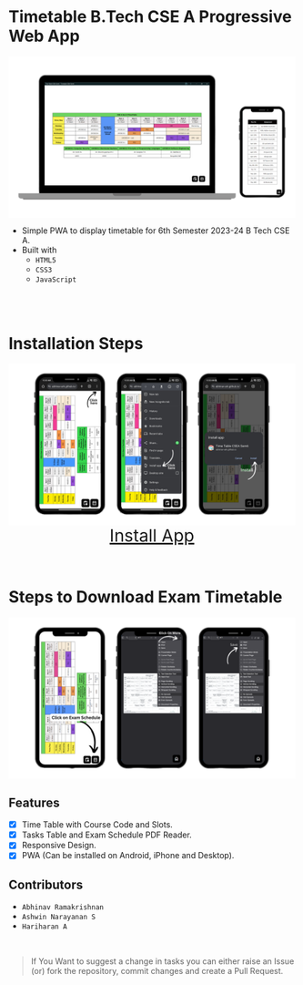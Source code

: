 # Timetable B.Tech CSE A Progressive Web App

<img align="center" src="./Assets/img.png"/>

- Simple PWA to display timetable for 6th Semester 2023-24 B Tech CSE A.
- Built with
    - `HTML5`
    - `CSS3`
    - `JavaScript`

<br>
<br>

# Installation Steps

<img align="center" src="./Assets/installation_steps.png"/>
<br>

<div align="center" style="font-size:30px" >
    <a href="https://abhinav-ark.github.io/timetable_csea/">Install App</a>
</div>

<br>
<br>

# Steps to Download Exam Timetable
<img align="center" src="./Assets/schedule_download_steps.png"/>
<br>


## Features

- [x] Time Table with Course Code and Slots.
- [x] Tasks Table and Exam Schedule PDF Reader.
- [x] Responsive Design.
- [x] PWA (Can be installed on Android, iPhone and Desktop).

## Contributors

- `Abhinav Ramakrishnan`
- `Ashwin Narayanan S`
- `Hariharan A`

<br>

> If You Want to suggest a change in tasks you can either raise an Issue (or) fork the repository, commit changes and create a Pull Request.
